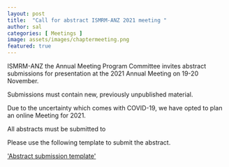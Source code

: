 ```yaml
---
layout: post
title:  "Call for abstract ISMRM-ANZ 2021 meeting "
author: sal
categories: [ Meetings ]
image: assets/images/chaptermeeting.png
featured: true
---
```


ISMRM-ANZ the Annual Meeting Program Committee invites abstract submissions for presentation at the 2021 Annual Meeting on 19-20 November. 

Submissions must contain new, previously unpublished material.

Due to the uncertainty which comes with COVID-19, we have opted to plan an online Meeting for 2021. 

All abstracts must be submitted to  <a href="submissions@anzismrm.org">  </a>

Please use the following template to submit the abstract.

<a href="/assets/images/Abstract_Template.docx" download>
 'Abstract submission template'
</a>


